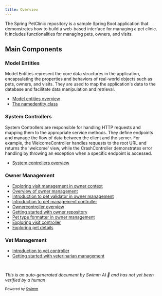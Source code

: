 ```yaml
---
title: Overview
---
```

The Spring PetClinic repository is a sample Spring Boot application that demonstrates how to build a web-based interface for managing a pet clinic. It includes functionalities for managing pets, owners, and visits.

## Main Components

### Model Entities

Model Entities represent the core data structures in the application, encapsulating the properties and behaviors of real-world objects such as pets, owners, and visits. They are used to map the application's data to the database and facilitate data manipulation and retrieval.

- <SwmLink doc-title="Model entities overview">[Model entities overview](.swm/model-entities-overview.4igfwe20.sw.md)</SwmLink>
- <SwmLink doc-title="The namedentity class">[The namedentity class](.swm/the-namedentity-class.sla9i.sw.md)</SwmLink>

### System Controllers

System Controllers are responsible for handling HTTP requests and mapping them to the appropriate service methods. They define endpoints and manage the flow of data between the client and the server. For example, the WelcomeController handles requests to the root URL and returns the 'welcome' view, while the CrashController demonstrates error handling by throwing an exception when a specific endpoint is accessed.

- <SwmLink doc-title="System controllers overview">[System controllers overview](.swm/system-controllers-overview.6gtq4en6.sw.md)</SwmLink>

### Owner Management

- <SwmLink doc-title="Exploring visit management in owner context">[Exploring visit management in owner context](.swm/exploring-visit-management-in-owner-context.uv7ivotr.sw.md)</SwmLink>
- <SwmLink doc-title="Overview of owner management">[Overview of owner management](.swm/overview-of-owner-management.oxgdzv46.sw.md)</SwmLink>
- <SwmLink doc-title="Introduction to pet validator in owner management">[Introduction to pet validator in owner management](.swm/introduction-to-pet-validator-in-owner-management.9sr48ik3.sw.md)</SwmLink>
- <SwmLink doc-title="Introduction to pet management controller">[Introduction to pet management controller](.swm/introduction-to-pet-management-controller.0o37j2lv.sw.md)</SwmLink>
- <SwmLink doc-title="Ownercontroller overview">[Ownercontroller overview](.swm/ownercontroller-overview.rwg7ytri.sw.md)</SwmLink>
- <SwmLink doc-title="Getting started with owner repository">[Getting started with owner repository](.swm/getting-started-with-owner-repository.luorb9xl.sw.md)</SwmLink>
- <SwmLink doc-title="Pet type formatter in owner management">[Pet type formatter in owner management](.swm/pet-type-formatter-in-owner-management.kf2l1nwt.sw.md)</SwmLink>
- <SwmLink doc-title="Exploring visit controller">[Exploring visit controller](.swm/exploring-visit-controller.pz4d1seu.sw.md)</SwmLink>
- <SwmLink doc-title="Exploring pet details">[Exploring pet details](.swm/exploring-pet-details.0e7oype3.sw.md)</SwmLink>

### Vet Management

- <SwmLink doc-title="Introduction to vet controller">[Introduction to vet controller](.swm/introduction-to-vet-controller.e9cgsiw6.sw.md)</SwmLink>
- <SwmLink doc-title="Getting started with veterinarian management">[Getting started with veterinarian management](.swm/getting-started-with-veterinarian-management.rbrskqyu.sw.md)</SwmLink>

&nbsp;

*This is an auto-generated document by Swimm AI 🌊 and has not yet been verified by a human*

<SwmMeta version="3.0.0" repo-id="Z2l0aHViJTNBJTNBc3ByaW5nLXBldGNsaW5pYyUzQSUzQVN3aW1tLURlbW8=" repo-name="spring-petclinic"><sup>Powered by [Swimm](/)</sup></SwmMeta>
